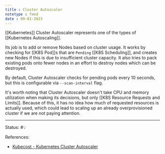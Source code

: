 ```yaml
---
title : Cluster Autoscaler
notetype : feed
date : 09-01-2023
---
```


[[Kubernetes]] Cluster Autoscaler represents one of the types of [[Kubernetes Autoscaling]].

Its job is to add or remove Nodes based on cluster usage. It works by checking for [[K8S Pod]]s that are `Pending` [[K8S Scheduling]], and creates new Nodes if this is due to insufficient cluster capacity. It also tries to pack existing pods onto fewer nodes in an effort to destroy nodes which can be destroyed.

By default, Cluster Autoscaler checks for pending pods every 10 seconds, but this is configurable via `--scan-interval` flag.

It's worth noting that Cluster Autoscaler doesn't take CPU and memory utilization when making its decisions, but only [[K8S Resource Requests and Limits]]. Because of this, it has no idea how much of requested resources is actually used, which could lead to scaling up an already overprovisioned cluster if we are not paying attention.



-----

Status: #💡 

References:
-  [Kubecost - Kubernetes Cluster Autoscaler](https://www.kubecost.com/kubernetes-autoscaling/kubernetes-cluster-autoscaler/)
